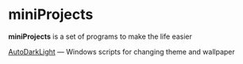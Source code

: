 # miniProjects
**miniProjects** is a set of programs to make the life easier

[AutoDarkLight](AutoDarkLight/) — Windows scripts for changing theme and wallpaper